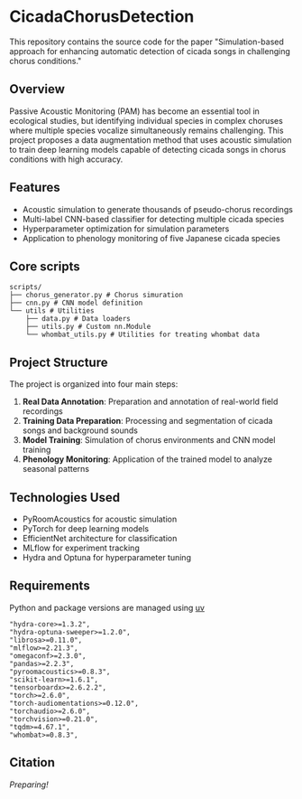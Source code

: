 # CicadaChorusDetection

This repository contains the source code for the paper "Simulation-based approach for enhancing automatic detection of cicada songs in challenging chorus conditions."

## Overview

Passive Acoustic Monitoring (PAM) has become an essential tool in ecological studies, but identifying individual species in complex choruses where multiple species vocalize simultaneously remains challenging. This project proposes a data augmentation method that uses acoustic simulation to train deep learning models capable of detecting cicada songs in chorus conditions with high accuracy.

## Features

- Acoustic simulation to generate thousands of pseudo-chorus recordings 
- Multi-label CNN-based classifier for detecting multiple cicada species
- Hyperparameter optimization for simulation parameters
- Application to phenology monitoring of five Japanese cicada species

## Core scripts
```
scripts/
├── chorus_generator.py # Chorus simuration
├── cnn.py # CNN model definition
└── utils # Utilities
    ├── data.py # Data loaders
    ├── utils.py # Custom nn.Module
    └── whombat_utils.py # Utilities for treating whombat data
```

## Project Structure

The project is organized into four main steps:

1. **Real Data Annotation**: Preparation and annotation of real-world field recordings
2. **Training Data Preparation**: Processing and segmentation of cicada songs and background sounds
3. **Model Training**: Simulation of chorus environments and CNN model training
4. **Phenology Monitoring**: Application of the trained model to analyze seasonal patterns

## Technologies Used

- PyRoomAcoustics for acoustic simulation
- PyTorch for deep learning models
- EfficientNet architecture for classification
- MLflow for experiment tracking
- Hydra and Optuna for hyperparameter tuning

## Requirements

Python and package versions are managed using [uv](https://github.com/astral-sh/uv)
```
"hydra-core>=1.3.2",
"hydra-optuna-sweeper>=1.2.0",
"librosa>=0.11.0",
"mlflow>=2.21.3",
"omegaconf>=2.3.0",
"pandas>=2.2.3",
"pyroomacoustics>=0.8.3",
"scikit-learn>=1.6.1",
"tensorboardx>=2.6.2.2",
"torch>=2.6.0",
"torch-audiomentations>=0.12.0",
"torchaudio>=2.6.0",
"torchvision>=0.21.0",
"tqdm>=4.67.1",
"whombat>=0.8.3",
```

## Citation
*Preparing!*